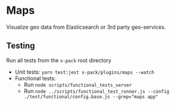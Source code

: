 # Maps

Visualize geo data from Elasticsearch or 3rd party geo-services.


## Testing

Run all tests from the `x-pack` root directory

- Unit tests: `yarn test:jest x-pack/plugins/maps --watch`
- Functional tests:
  - Run `node scripts/functional_tests_server`
  - Run `node ../scripts/functional_test_runner.js --config ./test/functional/config.base.js --grep="maps app"`